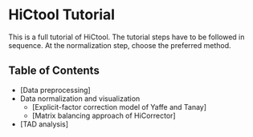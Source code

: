 # HiCtool Tutorial

This is a full tutorial of HiCtool. The tutorial steps have to be followed in sequence. At the normalization step, choose the preferred method.

## Table of Contents

- [Data preprocessing]
- Data normalization and visualization
  - [Explicit-factor correction model of Yaffe and Tanay]
  - [Matrix balancing approach of HiCorrector]
- [TAD analysis]

